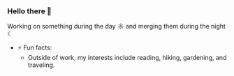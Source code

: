 ### Hello there 👋

Working on something during the day ☼ and merging them during the night ☾ 
- ⚡ Fun facts:
  -  Outside of work, my interests include reading, hiking, gardening, and traveling.
